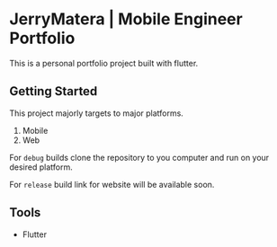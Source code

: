 # JerryMatera | Mobile Engineer Portfolio

This is a personal portfolio project built with flutter.

## Getting Started

This project majorly targets to major platforms.

1. Mobile
2. Web

For `debug` builds clone the repository to you computer and run on your desired platform.

For `release` build link for website will be available soon.


## Tools

- Flutter